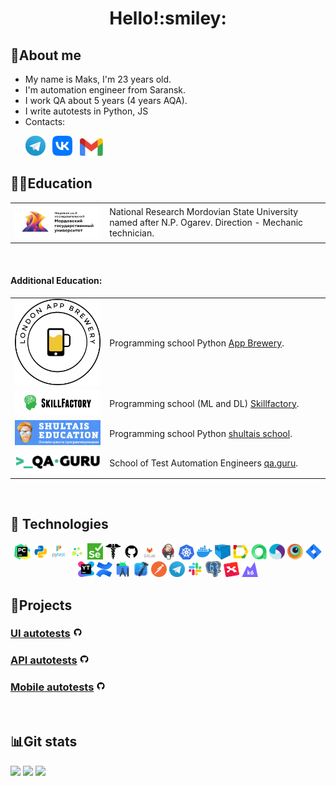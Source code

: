 <div align="center">
   <h1>
      Hello!:smiley:
   </h1>
</div>


<!--About me-->

## :information_desk_person:About me
- My name is Maks, I'm 23 years old.
- I'm automation engineer from Saransk.
- I work QA about 5 years (4 years AQA).
- I write autotests in Python, JS
- Contacts:

<p>
  &#8287;&#8287;&#8287;&#8287;&#8287;
  <a href="https://t.me/maksim_kudaev"><img width="32px" alt="Telegram" title="Telegram" src="images/social_networks/tg.png"/></a>
  &#8287;
  <a href="https://vk.com/mkudaev"><img width="32px" alt="VK" title="Vk" src="images/social_networks/vk.png"/></a>
  &#8287;
  <a href="https://mail.google.com/mail/u/0/?ogbl#inbox?compose=DmwnWrRlRjJHDstQKfqbBPWsvShdDGglmJpTgrQTFhgFrjKxlzLzcBxlDMljTmFtKvHVPrvVsfKQ"><img width="37px" alt="Write me Email" title="Gmail" src="images/social_networks/gmail.png"/></a>
</p>


<!--Education-->

## :man_student:Education
<table width="100%" border='0'>
   <tr> 
    <td width="30%" valign="bottom"><img src="images/social_networks/univer_logo.jpg"></td><td valign="middle">National Research Mordovian State University named after N.P. Ogarev. Direction - Mechanic technician.</td></tr>
  </table>
  </br>
  
  #### Additional Education:
<table width="100%" border='0'>
   <tr><td width="20%" valign="bottom"><img src="images/social_networks/app_brewery.png"></td><td valign="middle">Programming school Python <a target="_blank" href="https://appbrewery.com/">App Brewery</a>.</td></tr>
   
   <tr><td width="30%" valign="bottom"><img src="images/social_networks/skillfactory.png"></td><td valign="middle">Programming school (ML and DL) <a target="_blank" href="https://skillfactory.ru/data-scientist-pro">Skillfactory</a>.</td></tr>
   </tr>
 
   <tr><td width="30%" valign="bottom"><img src="images/social_networks/shultais.png"></td><td valign="middle">Programming school Python <a target="_blank" href="https://shultais.education/lms/courses">shultais school</a>.</td></tr>

   <tr><td width="30%" valign="bottom"><img src="images/social_networks/qa_guru.png"></td><td valign="middle">School of Test Automation Engineers <a target="_blank" href="https://qa.guru">qa.guru</a>.</td></tr>
   </tr>
  </table>
  
  
  
<!--Stack and tools-->

&#8287;&#8287;&#8287;&#8287;&#8287;
## :briefcase: Technologies
<p  align="center">
  <code><img width="5%" title="Pycharm" src="images/logo_stacks/pycharm.png"></code>
  <code><img width="5%" title="Python" src="images/logo_stacks/python.png"></code>
  <code><img width="5%" title="Pytest" src="images/logo_stacks/pytest.png"></code>
  <code><img width="5%" title="Selene" src="images/logo_stacks/selene.png"></code>
  <code><img width="5%" title="Selenium" src="images/logo_stacks/selenium.png"></code>
  <code><img width="5%" title="Requests" src="images/logo_stacks/requests.png"></code>
  <code><img width="5%" title="GitHub" src="images/logo_stacks/github.png"></code>
  <code><img width="5%" title="GitLab" src="images/logo_stacks/git_lab.png"></code>
  <code><img width="5%" title="Jenkins" src="images/logo_stacks/jenkins.png"></code>
  <code><img width="5%" title="Kubernetes" src="images/logo_stacks/kuber.png"></code>
  <code><img width="5%" title="Docker" src="images/logo_stacks/docker.png"></code>
  <code><img width="5%" title="Selenoid" src="images/logo_stacks/selenoid.png"></code>
  <code><img width="5%" title="Allure Report" src="images/logo_stacks/allure_report.png"></code>
  <code><img width="5%" title="Allure TestOps" src="images/logo_stacks/allure_testops.png"></code>
  <code><img width="5%" title="Appium" src="images/logo_stacks/appium.png"></code>
  <code><img width="5%" title="Browserstack" src="images/logo_stacks/browserstack.png"></code>
  <code><img width="5%" title="Jira" src="images/logo_stacks/jira.png"></code>
  <code><img width="5%" title="YouTrack" src="images/logo_stacks/yt.png"></code>
  <code><img width="5%" title="Confluence" src="images/logo_stacks/confluence.png"></code>
  <code><img width="5%" title="Android Studio" src="images/logo_stacks/android_studio.png"></code>
  <code><img width="5%" title="Xcode" src="images/logo_stacks/xcode.png"></code>
  <code><img width="5%" title="Postman" src="images/logo_stacks/postman.png"></code>
  <code><img width="5%" title="Telegram" src="images/logo_stacks/tg.png"></code>
  <code><img width="5%" title="Slack" src="images/logo_stacks/slack.png"></code>
  <code><img width="5%" title="PgAdmin" src="images/logo_stacks/pgadmin.png"></code>
  <code><img width="5%" title="Xmind" src="images/logo_stacks/xmind.png"></code>
  <code><img width="5%" title="K6" src="images/logo_stacks/K6-logo.svg.png"></code>
</p>
  
  
<!--Projects-->

## :floppy_disk:Projects
### [UI autotests](https://github.com/mkdv00/ui_demoqa) <img width="3%" title="GitHub" src="images/logo_stacks/github.png">

### [API autotests](https://github.com/mkdv00/reqres_in) <img width="3%" title="GitHub" src="images/logo_stacks/github.png">

### [Mobile autotests](https://github.com/mkdv00/wikipedia-mobile) <img width="3%" title="GitHub" src="images/logo_stacks/github.png">


<!--Git Stats-->

&#8287;&#8287;&#8287;&#8287;&#8287;
## :bar_chart:Git stats
![](http://github-profile-summary-cards.vercel.app/api/cards/stats?username=mkdv00&theme=tokyonight)
![](http://github-profile-summary-cards.vercel.app/api/cards/repos-per-language?username=mkdv00&theme=tokyonight) 
![](https://github-profile-summary-cards.vercel.app/api/cards/profile-details?username=mkdv00&theme=tokyonight)
